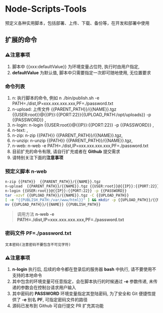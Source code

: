 # Node-Scripts-Tools

预定义各种实用脚本，包括部署、上传、下载、备份等，在开发和部署中使用

## 扩展的命令

### ⚠️**注意事项**

1. 脚本中 {{xxx:defaultValue}} 为环境变量占位符, 执行时由用户指定,
2. **defaultValue** 为默认值, 脚本中只需要指定一次即可随地使用, 无位置要求

### 命令列表

1. n: 执行脚本的命令, 例如 n ./bin/publish.sh -e PATH=./dist,IP=xxx.xxx.xxx.xxx,PF=./password.txt
2. n-upload: 上传文件 {{PARENT_PATH}}/{{NAME}}.tgz {{USER:root}}@{{IP}}:{{PORT:22}}{{UPLOAD_PATH:/opt/uploads}} -p {{PASSWORD}} ,
3. n-login: n-login {{USER:root}}@{{IP}}:{{PORT:22}} -p {{PASSWORD}} ,
4. n-text: ,
5. n-zip: n-zip {{PATH}} {{PARENT_PATH}}/{{NAME}}.tgz,
6. n-unzip: n-unzip {{PATH}} {{PARENT_PATH}}/{{NAME}}.tgz,
7. n-web: n-web -e PATH=./dist,IP=xxx.xxx.xxx.xxx,PF=./password.txt
8. 目前扩充的命令有限, 请自行扩充或者在 **Github** 提交需求
9. 请特别关注下面的**注意事项**

### 预定义脚本 n-web

```bash
n-zip {{PATH}}  {{PARENT_PATH}}/{{NAME}}.tgz
n-upload  {{PARENT_PATH}}/{{NAME}}.tgz {{USER:root}}@{{IP}}:{{PORT:22}}{{UPLOAD_PATH:/opt/uploads}} -p {{PASSWORD}}
n-login {{USER:root}}@{{IP}}:{{PORT:22}} -p {{PASSWORD}}
tar -xzvf {{UPLOAD_PATH}}/{{NAME}}.tgz -C {{UPLOAD_PATH}}
[ -e "{{PUBLISH_PATH:/var/www/html}}" ] && mkdir -p {{UPLOAD_PATH}}/{{NAME}}-versions && mv {{PUBLISH_PATH}} {{UPLOAD_PATH}}/{{NAME}}-versions/{{TIMESTAMP}}
mv {{UPLOAD_PATH}}/{{NAME}} {{PUBLISH_PATH}}
```

> 调用方法 **n-web -e PATH=./dist,IP=xxx.xxx.xxx.xxx,PF=./password.txt**

### 密码文件 PF=./password.txt

```text
文本密码(注意密码不要包含不可见字符)
```

### ⚠️**注意事项**

1. **n-login** 执行后, 后续的命令都在登录后的服务器 **bash** 中执行, 请不要使用不支持的本地命令
2. 其中包含的环境变量可任意指定，会在脚本执行的时候通过 **-e** 参数传递, 未传递的参数会在控制台请求用户输入
3. 其中密码的 **PASSWORD** 环境变量指定其登陆密码, 为了安全和 Git 便捷性提供了 **-e** 别名 **PF**, 可指定密码文件的路径
4. 源码已发布到 Github 可自行提交 PR 扩充其功能
